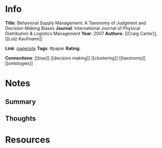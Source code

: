# Info
**Title**: Behavioral Supply Management: A Taxonomy of Judgment and Decision-Making Biases
**Journal**: International Journal of Physical Distribution & Logistics Management
**Year**: 2007
**Authors**: [[Craig Carter]], [[Lutz Kaufmann]]

**Link**: [paperpile](chrome-extension://bomfdkbfpdhijjbeoicnfhjbdhncfhig/view.html?mp=KURtqxbO)
**Tags**: #paper
**Rating**:

**Connections**:
[[bias]]
[[decision making]]
[[clustering]]
[[taxonomy]]
[[ontologies]]


# Notes
## Summary



## Thoughts


# Resources
